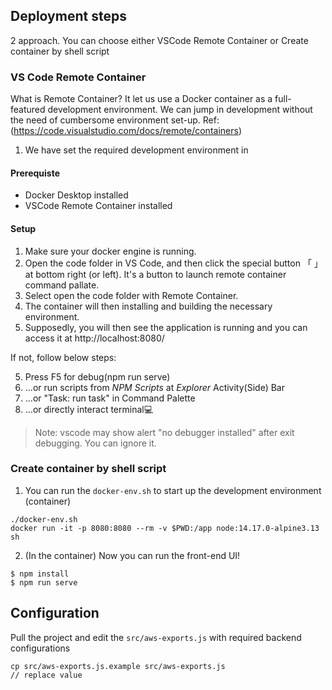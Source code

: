 ## Deployment steps
2 approach. You can choose either VSCode Remote Container or Create container by shell script
### VS Code Remote Container

What is Remote Container? It let us use a Docker container as a full-featured development environment. We can jump in development without the need of cumbersome environment set-up.
Ref: (https://code.visualstudio.com/docs/remote/containers)


1. We have set the required development environment in 

#### Prerequiste
- Docker Desktop installed
- VSCode Remote Container installed

#### Setup
1. Make sure your docker engine is running.
2. Open the code folder in VS Code, and then click the special button 「 」at bottom right (or left). It's a button to launch remote container command pallate.
3. Select open the code folder with Remote Container.
4. The container will then installing and building the necessary environment.
5. Supposedly, you will then see the application is running and you can access it at http://localhost:8080/

If not, follow below steps:

5. Press F5 for debug(npm run serve)
6. ...or run scripts from *NPM Scripts* at *Explorer* Activity(Side) Bar
7. ...or "Task: run task" in Command Palette
8. ...or directly interact terminal💻

> Note: vscode may show alert "no debugger installed" after exit debugging. You can ignore it.

### Create container by shell script

1. You can run the `docker-env.sh` to start up the development environment (container)

```
./docker-env.sh
docker run -it -p 8080:8080 --rm -v $PWD:/app node:14.17.0-alpine3.13 sh
```

2. (In the container) Now you can run the front-end UI!

```
$ npm install
$ npm run serve
```


## Configuration 
Pull the project and edit the `src/aws-exports.js` with required backend configurations

```
cp src/aws-exports.js.example src/aws-exports.js
// replace value
```
